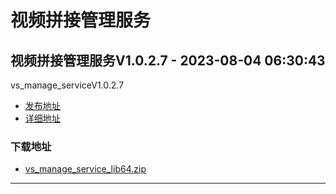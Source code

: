 # 视频拼接管理服务
## 视频拼接管理服务V1.0.2.7 - 2023-08-04 06:30:43
vs_manage_serviceV1.0.2.7
*  [发布地址](https://github.com/jadehh/VideoStitching/releases/tag/vs_manage_serviceV1.0.2.7)
*  [详细地址](https://github.com/jadehh/jadehh_file/releases/tag/vs_manage_serviceV1.0.2.7)
### 下载地址
* [vs_manage_service_lib64.zip](https://gh.ddlc.top/https://github.com/jadehh/jadehh_file/releases/download/vs_manage_serviceV1.0.2.7/vs_manage_service_lib64.zip)
----
